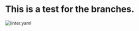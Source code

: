 # This is a test for the branches.

![linter.yaml](https://github.com/kyle-olivier20/week2_project/actions/workflows/linter.yaml/badge.svg)
